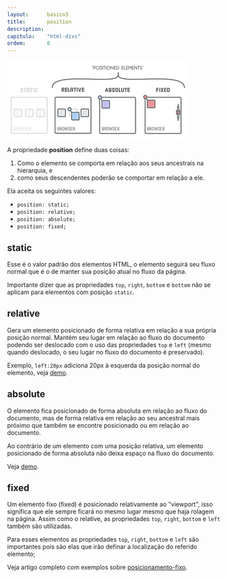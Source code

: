 ```yaml
---
layout:      basico3
title:       position
description:
capitulo:    "html-divs"
ordem:       0
---
```



![](positioned-elements-terminology.png)


A propriedade __position__ define duas coisas:

1. Como o elemento se comporta em relação aos seus ancestrais na hierarquia, e
2. como seus descendentes poderão se comportar em relação a ele.

Ela aceita os seguintes valores:

- `position: static;`
- `position: relative;`
- `position: absolute;`
- `position: fixed;`



## static

Esse é o valor padrão dos elementos HTML, o elemento seguirá seu fluxo normal que é o de manter sua posição atual no
fluxo da página.

Importante dizer que as propriedades `top`, `right`, `bottom` e `bottom` não se aplicam para elementos com posição `static`.



## relative

Gera um elemento posicionado de forma relativa em relação a sua própria posição normal. Mantém seu lugar em relação ao
fluxo do documento podendo ser deslocado com o uso das propriedades `top` e `left` (mesmo quando deslocado, o seu lugar
no fluxo do documento é preservado).

Exemplo, `left:20px` adiciona 20px à esquerda da posição normal do elemento, veja [demo](exemplo-relative.html).



## absolute


O elemento fica posicionado de forma absoluta em relação ao fluxo do documento, mas de forma relativa em relação ao seu
ancestral mais próximo que também se encontre posicionado ou em relação ao documento.

Ao contrário de um elemento com uma posição relativa, um elemento posicionado de forma absoluta não deixa espaço na
fluxo do documento.

Veja [demo](exemplo-absolute.html).



## fixed

Um elemento fixo (fixed) é posicionado relativamente ao "viewport", isso significa que ele sempre ficará no mesmo lugar
mesmo que haja rolagem na página. Assim como o relative, as propriedades `top`, `right`, `bottom` e `left` também são
utilizadas.

Para esses elementos as propriedades `top`, `right`, `bottom` e `left` são importantes pois são elas que irão definar a
localização do referido elemento;

Veja artigo completo com exemplos sobre [posicionamento-fixo](/html-css/posicionamento-fixo/).

